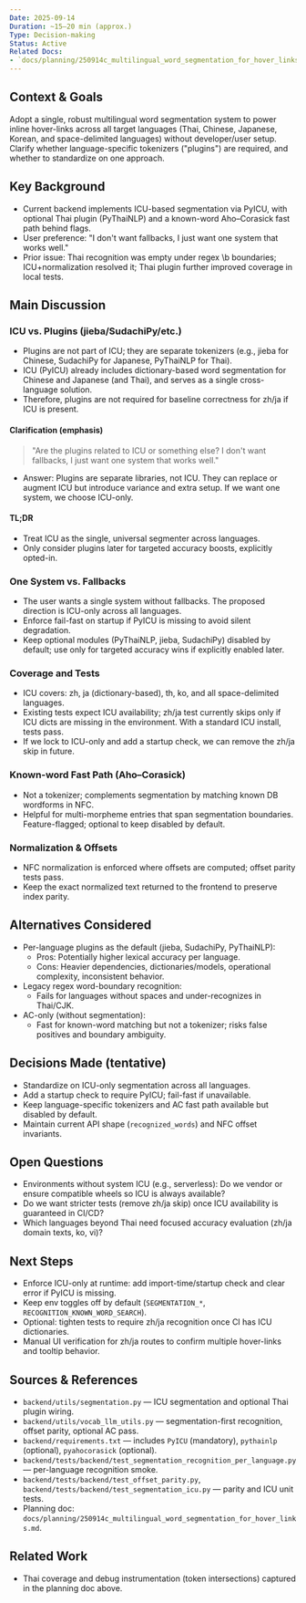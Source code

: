 ```yaml
---
Date: 2025-09-14
Duration: ~15–20 min (approx.)
Type: Decision-making
Status: Active
Related Docs: 
- `docs/planning/250914c_multilingual_word_segmentation_for_hover_links.md`
---
```


## Context & Goals

Adopt a single, robust multilingual word segmentation system to power inline hover-links across all target languages (Thai, Chinese, Japanese, Korean, and space-delimited languages) without developer/user setup. Clarify whether language-specific tokenizers ("plugins") are required, and whether to standardize on one approach.

## Key Background

- Current backend implements ICU-based segmentation via PyICU, with optional Thai plugin (PyThaiNLP) and a known-word Aho–Corasick fast path behind flags.
- User preference: "I don't want fallbacks, I just want one system that works well."
- Prior issue: Thai recognition was empty under regex \b boundaries; ICU+normalization resolved it; Thai plugin further improved coverage in local tests.

## Main Discussion

### ICU vs. Plugins (jieba/SudachiPy/etc.)
- Plugins are not part of ICU; they are separate tokenizers (e.g., jieba for Chinese, SudachiPy for Japanese, PyThaiNLP for Thai).
- ICU (PyICU) already includes dictionary-based word segmentation for Chinese and Japanese (and Thai), and serves as a single cross-language solution.
- Therefore, plugins are not required for baseline correctness for zh/ja if ICU is present.

#### Clarification (emphasis)
> "Are the plugins related to ICU or something else? I don't want fallbacks, I just want one system that works well."

- Answer: Plugins are separate libraries, not ICU. They can replace or augment ICU but introduce variance and extra setup. If we want one system, we choose ICU-only.

#### TL;DR
- Treat ICU as the single, universal segmenter across languages.
- Only consider plugins later for targeted accuracy boosts, explicitly opted-in.

### One System vs. Fallbacks
- The user wants a single system without fallbacks. The proposed direction is ICU-only across all languages.
- Enforce fail-fast on startup if PyICU is missing to avoid silent degradation.
- Keep optional modules (PyThaiNLP, jieba, SudachiPy) disabled by default; use only for targeted accuracy wins if explicitly enabled later.

### Coverage and Tests
- ICU covers: zh, ja (dictionary-based), th, ko, and all space-delimited languages.
- Existing tests expect ICU availability; zh/ja test currently skips only if ICU dicts are missing in the environment. With a standard ICU install, tests pass.
- If we lock to ICU-only and add a startup check, we can remove the zh/ja skip in future.

### Known-word Fast Path (Aho–Corasick)
- Not a tokenizer; complements segmentation by matching known DB wordforms in NFC.
- Helpful for multi-morpheme entries that span segmentation boundaries. Feature-flagged; optional to keep disabled by default.

### Normalization & Offsets
- NFC normalization is enforced where offsets are computed; offset parity tests pass.
- Keep the exact normalized text returned to the frontend to preserve index parity.

## Alternatives Considered

- Per-language plugins as the default (jieba, SudachiPy, PyThaiNLP):
  - Pros: Potentially higher lexical accuracy per language.
  - Cons: Heavier dependencies, dictionaries/models, operational complexity, inconsistent behavior.
- Legacy regex word-boundary recognition:
  - Fails for languages without spaces and under-recognizes in Thai/CJK.
- AC-only (without segmentation):
  - Fast for known-word matching but not a tokenizer; risks false positives and boundary ambiguity.

## Decisions Made (tentative)

- Standardize on ICU-only segmentation across all languages.
- Add a startup check to require PyICU; fail-fast if unavailable.
- Keep language-specific tokenizers and AC fast path available but disabled by default.
- Maintain current API shape (`recognized_words`) and NFC offset invariants.

## Open Questions

- Environments without system ICU (e.g., serverless): Do we vendor or ensure compatible wheels so ICU is always available?
- Do we want stricter tests (remove zh/ja skip) once ICU availability is guaranteed in CI/CD?
- Which languages beyond Thai need focused accuracy evaluation (zh/ja domain texts, ko, vi)?

## Next Steps

- Enforce ICU-only at runtime: add import-time/startup check and clear error if PyICU is missing.
- Keep env toggles off by default (`SEGMENTATION_*`, `RECOGNITION_KNOWN_WORD_SEARCH`).
- Optional: tighten tests to require zh/ja recognition once CI has ICU dictionaries.
- Manual UI verification for zh/ja routes to confirm multiple hover-links and tooltip behavior.

## Sources & References

- `backend/utils/segmentation.py` — ICU segmentation and optional Thai plugin wiring.
- `backend/utils/vocab_llm_utils.py` — segmentation-first recognition, offset parity, optional AC pass.
- `backend/requirements.txt` — includes `PyICU` (mandatory), `pythainlp` (optional), `pyahocorasick` (optional).
- `backend/tests/backend/test_segmentation_recognition_per_language.py` — per-language recognition smoke.
- `backend/tests/backend/test_offset_parity.py`, `backend/tests/backend/test_segmentation_icu.py` — parity and ICU unit tests.
- Planning doc: `docs/planning/250914c_multilingual_word_segmentation_for_hover_links.md`.

## Related Work

- Thai coverage and debug instrumentation (token intersections) captured in the planning doc above.


